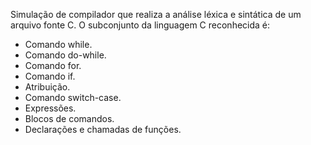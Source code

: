 Simulação de compilador que realiza a análise léxica e sintática de um arquivo fonte C. O subconjunto da linguagem C reconhecida é:
- Comando while.
- Comando do-while.
- Comando for.
- Comando if.
- Atribuição.
- Comando switch-case.
- Expressões.
- Blocos de comandos.
- Declarações e chamadas de funções.